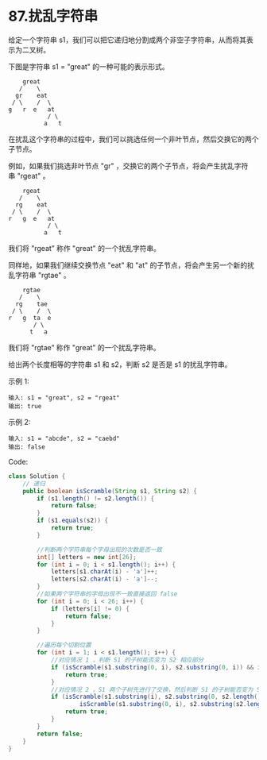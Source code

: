 # 87.扰乱字符串

给定一个字符串 s1，我们可以把它递归地分割成两个非空子字符串，从而将其表示为二叉树。

下图是字符串 s1 = "great" 的一种可能的表示形式。
```
    great
   /    \
  gr    eat
 / \    /  \
g   r  e   at
           / \
          a   t
```
在扰乱这个字符串的过程中，我们可以挑选任何一个非叶节点，然后交换它的两个子节点。

例如，如果我们挑选非叶节点 "gr" ，交换它的两个子节点，将会产生扰乱字符串 "rgeat" 。
```
    rgeat
   /    \
  rg    eat
 / \    /  \
r   g  e   at
           / \
          a   t
```
我们将 "rgeat” 称作 "great" 的一个扰乱字符串。

同样地，如果我们继续交换节点 "eat" 和 "at" 的子节点，将会产生另一个新的扰乱字符串 "rgtae" 。
```
    rgtae
   /    \
  rg    tae
 / \    /  \
r   g  ta  e
       / \
      t   a
```
我们将 "rgtae” 称作 "great" 的一个扰乱字符串。

给出两个长度相等的字符串 s1 和 s2，判断 s2 是否是 s1 的扰乱字符串。

示例 1:
```
输入: s1 = "great", s2 = "rgeat"
输出: true
```
示例 2:
```
输入: s1 = "abcde", s2 = "caebd"
输出: false
```
Code:
```java
class Solution {
    // 递归
    public boolean isScramble(String s1, String s2) {
        if (s1.length() != s2.length()) {
            return false;
        }
        if (s1.equals(s2)) {
            return true;
        }

        //判断两个字符串每个字母出现的次数是否一致
        int[] letters = new int[26];
        for (int i = 0; i < s1.length(); i++) {
            letters[s1.charAt(i) - 'a']++;
            letters[s2.charAt(i) - 'a']--;
        }
        //如果两个字符串的字母出现不一致直接返回 false
        for (int i = 0; i < 26; i++) {
            if (letters[i] != 0) {
                return false;
            }
        }

        //遍历每个切割位置
        for (int i = 1; i < s1.length(); i++) {
            //对应情况 1 ，判断 S1 的子树能否变为 S2 相应部分
            if (isScramble(s1.substring(0, i), s2.substring(0, i)) && isScramble(s1.substring(i), s2.substring(i))) {
                return true;
            }
            //对应情况 2 ，S1 两个子树先进行了交换，然后判断 S1 的子树能否变为 S2 相应部分
            if (isScramble(s1.substring(i), s2.substring(0, s2.length() - i)) &&
                    isScramble(s1.substring(0, i), s2.substring(s2.length() - i)) ) {
                return true;
            }
        }
        return false;
    }
}
```